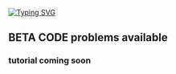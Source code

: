 [![Typing SVG](http://readme-typing-svg.herokuapp.com?color=8300F7&size=25&multiline=true&width=950&height=50&lines=Run+Stable+Windows+10+version+on+your+nonrooted+android+device+via+use+of+termux)](https://git.io/typing-svg)
## BETA CODE problems available
### tutorial coming soon
